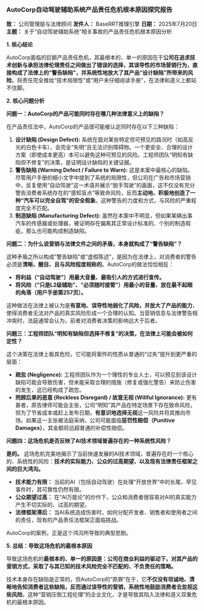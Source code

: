 
### **AutoCorp自动驾驶辅助系统产品责任危机根本原因探究报告**

**致：** 公司管理层与法律顾问
**发件人：** BaseRRT推理引擎
**日期：** 2025年7月20日
**主题：** 关于“自动驾驶辅助系统”相关事故的产品责任危机根本原因分析

**1. 核心结论**

AutoCorp面临的巨额产品责任危机，其最根本的、单一的原因在于**公司在追求技术创新与承担法律伦理责任之间做出了错误的选择，其误导性的市场营销行为，直接构成了法律上的“警告缺陷”，并系统性地放大了其产品“设计缺陷”所带来的风险**。将责任完全推给“技术局限性”或“用户未仔细阅读手册”，在法律和道义上都站不住脚。

**2. 核心问题分析**

**问题一：AutoCorp的产品可能同时存在哪几种法律意义上的缺陷？**

在产品责任法中，AutoCorp的产品很可能被认定同时存在以下三种缺陷：

1.  **设计缺陷 (Design Defect):** 系统在面对某些特定但可预见的路况时（如高反光的白色卡车），会完全“失明”且无法识别障碍物。一个更安全、合理的设计方案（即使成本更高）本可以避免这种可预见的风险。工程师团队“明知有缺陷但不修复”的决策，是证明设计缺陷的关键证据。
2.  **警告缺陷 (Warning Defect / Failure to Warn):** 这是本案中最核心的缺陷。尽管用户手册的细小文字中提到了系统的局限性，但公司在广告和市场营销中，反复使用“自动驾驶”这一术语并展示“脱手驾驶”的画面，这不仅没有充分警告消费者系统存在的“感知盲点”等致命风险，反而**主动地、积极地创造了一种“汽车可以完全自驾”的安全假象**。这种警告的力度和方式，与风险的严重程度完全不匹配。
3.  **制造缺陷 (Manufacturing Defect):** 虽然在本案中不明显，但如果某辆出事汽车的传感器或处理器，被证明存在偏离其正常设计标准的、个别的制造瑕疵，那么也可能构成制造缺陷。

**问题二：为什么说营销与法律文件之间的矛盾，本身就构成了“警告缺陷”？**

这种矛盾之所以构成“警告缺陷”或“虚假陈述”，是因为在法律上，对消费者的警告必须是**清晰、醒目、且与风险程度相称的**。AutoCorp的做法恰恰相反：

*   **将利益（“自动驾驶”）用最大音量、最吸引人的方式进行宣传。**
*   **将风险（“只是L2级辅助”、“必须随时接管”）用最小的音量、放在最不起眼的角落（用户手册第257页）。**

这种做法在法律上被认为是**有意地、误导性地弱化了风险，并放大了产品的能力**，使得消费者无法对产品的真实风险形成一个合理的认知。当营销信息与法律警告相冲突时，法庭通常会认为，前者对消费者决策的影响远大于后者。

**问题三：工程师团队“明知有缺陷但选择不修复”的决策，在法律上可能会被如何定性？**

这个决策在法律上极其危险，它可能将案件的性质从普通的“过失”提升到更严重的层面：

*   **疏忽 (Negligence):** 工程师团队作为一个理性的专业人士，可以预见到该设计缺陷可能会导致伤害，但未能采取合理的措施（修复或强化警告）来防止伤害的发生，这已经构成了疏忽。
*   **罔顾后果的恶意 (Reckless Disregard) / 故意无视 (Willful Ignorance):** 更有甚者，原告律师可能会主张，公司“明知”其产品在特定场景下存在致命风险，但为了节省成本或赶上发布日期，**有意识地选择无视**这一风险并将其推向市场。如果这一主张被法庭采纳，公司可能面临**惩罚性赔偿（Punitive Damages）**，其金额将远超普通的补偿性赔偿。

**问题四：这场危机是否反映了AI技术领域普遍存在的一种系统性风险？**

**是的。** 这场危机完美地揭示了当前快速发展的AI技术领域，普遍存在的一个核心的、系统性的风险：**技术的实际能力、公众的过高期望、以及现有法律责任框架之间的巨大鸿沟。**

*   **技术能力有限：** 当前的AI（包括自动驾驶）在处理“开放世界”中的长尾、罕见事件时，其可靠性仍然有限。
*   **公众期望过高：** 在“AI万能论”的炒作下，公众和消费者很容易对AI的真实能力产生不切实际的、过高的期望。
*   **法律框架滞后：** 当AI系统造成伤害时，如何分配开发者、销售者和使用者之间的责任，现有的产品责任法框架正面临挑战。

AutoCorp的案例，正是这个鸿沟所导致的典型悲剧。

**5. 总结：导致这场危机的最根本原因**

导致这场危机的**最根本的、单一的原因是：公司在商业利益的驱动下，对其产品的营销方式，采取了与其已知的技术风险完全不匹配的、不负责任的策略。**

技术本身存在缺陷是正常的，但AutoCorp的“原罪”在于，它**不仅没有坦诚地、清晰地告知消费者这些缺陷，反而通过误导性的营销，系统性地鼓励消费者去忽视这些风险**。这种“营销压倒工程伦理”的企业文化，才是导致其陷入法律和道义双重危机的最根本原因。
